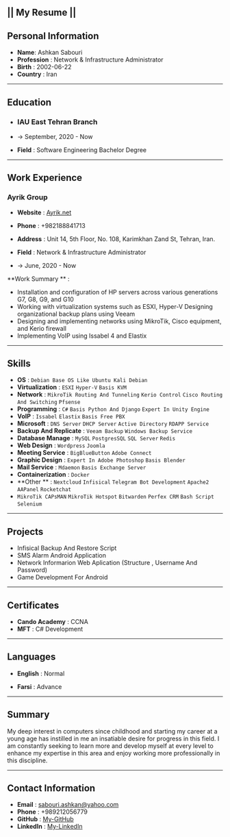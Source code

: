 ## || **My Resume** ||

## Personal Information

- **Name**: Ashkan Sabouri
- **Profession** : Network & Infrastructure Administrator
- **Birth** : 2002-06-22
- **Country** : Iran

------

## Education

- ### IAU East Tehran Branch

- -> September, 2020 - Now

- **Field** : Software Engineering Bachelor Degree

------

## Work Experience

### Ayrik Group

- **Website** : [Ayrik.net](https://ayrik.net)
- **Phone** : +982188841713
- **Address** : Unit 14, 5th Floor, No. 108, Karimkhan Zand St, Tehran, Iran.

- **Field** : Network & Infrastructure Administrator
- -> June, 2020 - Now

**Work Summary ** : 

- Installation and configuration of HP servers across various generations G7, G8, G9, and G10 
- Working with virtualization systems such as ESXI, Hyper-V Designing organizational backup plans using Veeam 
- Designing and implementing networks using MikroTik, Cisco equipment, and Kerio firewall 
- Implementing VoIP using Issabel 4 and Elastix

------

## Skills

- **OS** : `Debian Base OS Like Ubuntu Kali Debian` 
- **Virtualization** : `ESXI` `Hyper-V` `Basis KVM` 
- **Network** : `MikroTik Routing And Tunneling` `Kerio Control` `Cisco Routing And Switching` `Pfsense`
- **Programming** : `C#`  `Basis Python And Django` `Expert In Unity Engine`
- **VoIP** : `Issabel` `Elastix` `Basis Free PBX`
- **Microsoft** : `DNS Server` `DHCP Server` `Active Directory` `RDAPP Service` 
- **Backup And Replicate** : `Veeam Backup` `Windows Backup Service`
- **Database Manage** : `MySQL` `PostgresSQL` `SQL Server` `Redis`
- **Web Design** : `Wordpress` `Joomla`
- **Meeting Service** : `BigBlueButton` `Adobe Connect`
- **Graphic Design** : `Expert In Adobe Photoshop` `Basis Blender`
- **Mail Service** : `Mdaemon` `Basis Exchange Server`
- **Containerization** : `Docker`
- **Other ** :  `Nextcloud` `Infisical` `Telegram Bot Development` `Apache2` `AAPanel` `Rocketchat` 
- `MikroTik CAPsMAN` `MikroTik Hotspot` `Bitwarden` `Perfex CRM` `Bash Script` `Selenium` 

------

## Projects

- Infisical Backup And Restore Script
- SMS Alarm Android Application
- Network Informarion Web Aplication (Structure , Username And Password)
- Game Development For Android

------

## Certificates

- **Cando Academy** : CCNA
- **MFT** : C# Development

------

## Languages

- **English** : Normal

- **Farsi** : Advance

------

## Summary

My deep interest in computers since childhood and starting my career at a young age has instilled in me an insatiable desire for progress in this field. I am constantly seeking to learn more and develop myself at every level to enhance my expertise in this area and enjoy working more professionally in this discipline.

------

## **Contact Information**

- **Email** : <sabouri.ashkan@yahoo.com>
- **Phone** : +989212056779
- **GitHub** : [My-GitHub](https://github.com/AshkanSabouri/)
- **LinkedIn** : [My-LinkedIn](https://www.linkedin.com/in/ashkan-sabouri-5a37541b5)
